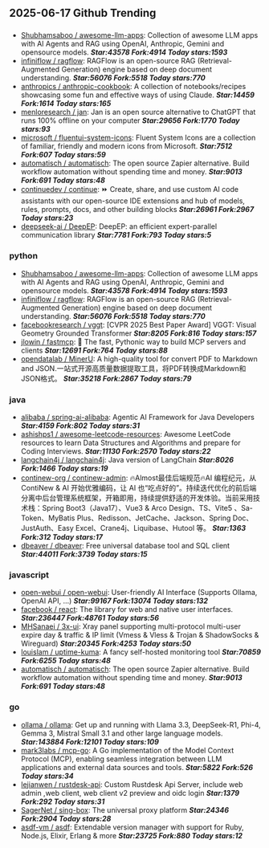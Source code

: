 ## 2025-06-17 Github Trending

### 
* [Shubhamsaboo / awesome-llm-apps](https://github.com/Shubhamsaboo/awesome-llm-apps): Collection of awesome LLM apps with AI Agents and RAG using OpenAI, Anthropic, Gemini and opensource models. ***Star:43578 Fork:4914 Today stars:1593***
* [infiniflow / ragflow](https://github.com/infiniflow/ragflow): RAGFlow is an open-source RAG (Retrieval-Augmented Generation) engine based on deep document understanding. ***Star:56076 Fork:5518 Today stars:770***
* [anthropics / anthropic-cookbook](https://github.com/anthropics/anthropic-cookbook): A collection of notebooks/recipes showcasing some fun and effective ways of using Claude. ***Star:14459 Fork:1614 Today stars:165***
* [menloresearch / jan](https://github.com/menloresearch/jan): Jan is an open source alternative to ChatGPT that runs 100% offline on your computer ***Star:29656 Fork:1770 Today stars:93***
* [microsoft / fluentui-system-icons](https://github.com/microsoft/fluentui-system-icons): Fluent System Icons are a collection of familiar, friendly and modern icons from Microsoft. ***Star:7512 Fork:607 Today stars:59***
* [automatisch / automatisch](https://github.com/automatisch/automatisch): The open source Zapier alternative. Build workflow automation without spending time and money. ***Star:9013 Fork:691 Today stars:48***
* [continuedev / continue](https://github.com/continuedev/continue): ⏩ Create, share, and use custom AI code assistants with our open-source IDE extensions and hub of models, rules, prompts, docs, and other building blocks ***Star:26961 Fork:2967 Today stars:23***
* [deepseek-ai / DeepEP](https://github.com/deepseek-ai/DeepEP): DeepEP: an efficient expert-parallel communication library ***Star:7781 Fork:793 Today stars:5***

### python
* [Shubhamsaboo / awesome-llm-apps](https://github.com/Shubhamsaboo/awesome-llm-apps): Collection of awesome LLM apps with AI Agents and RAG using OpenAI, Anthropic, Gemini and opensource models. ***Star:43578 Fork:4914 Today stars:1593***
* [infiniflow / ragflow](https://github.com/infiniflow/ragflow): RAGFlow is an open-source RAG (Retrieval-Augmented Generation) engine based on deep document understanding. ***Star:56076 Fork:5518 Today stars:770***
* [facebookresearch / vggt](https://github.com/facebookresearch/vggt): [CVPR 2025 Best Paper Award] VGGT: Visual Geometry Grounded Transformer ***Star:8205 Fork:816 Today stars:157***
* [jlowin / fastmcp](https://github.com/jlowin/fastmcp): 🚀 The fast, Pythonic way to build MCP servers and clients ***Star:12691 Fork:764 Today stars:88***
* [opendatalab / MinerU](https://github.com/opendatalab/MinerU): A high-quality tool for convert PDF to Markdown and JSON.一站式开源高质量数据提取工具，将PDF转换成Markdown和JSON格式。 ***Star:35218 Fork:2867 Today stars:79***

### java
* [alibaba / spring-ai-alibaba](https://github.com/alibaba/spring-ai-alibaba): Agentic AI Framework for Java Developers ***Star:4159 Fork:802 Today stars:31***
* [ashishps1 / awesome-leetcode-resources](https://github.com/ashishps1/awesome-leetcode-resources): Awesome LeetCode resources to learn Data Structures and Algorithms and prepare for Coding Interviews. ***Star:11130 Fork:2570 Today stars:22***
* [langchain4j / langchain4j](https://github.com/langchain4j/langchain4j): Java version of LangChain ***Star:8026 Fork:1466 Today stars:19***
* [continew-org / continew-admin](https://github.com/continew-org/continew-admin): 🔥Almost最佳后端规范🔥AI 编程纪元，从 ContiNew & AI 开始优雅编码，让 AI 也“吃点好的”。持续迭代优化的前后端分离中后台管理系统框架，开箱即用，持续提供舒适的开发体验。当前采用技术栈：Spring Boot3（Java17）、Vue3 & Arco Design、TS、Vite5 、Sa-Token、MyBatis Plus、Redisson、JetCache、Jackson、Spring Doc、JustAuth、Easy Excel、Crane4j、Liquibase、Hutool 等。 ***Star:1363 Fork:312 Today stars:17***
* [dbeaver / dbeaver](https://github.com/dbeaver/dbeaver): Free universal database tool and SQL client ***Star:44011 Fork:3739 Today stars:15***

### javascript
* [open-webui / open-webui](https://github.com/open-webui/open-webui): User-friendly AI Interface (Supports Ollama, OpenAI API, ...) ***Star:99167 Fork:13074 Today stars:132***
* [facebook / react](https://github.com/facebook/react): The library for web and native user interfaces. ***Star:236447 Fork:48761 Today stars:56***
* [MHSanaei / 3x-ui](https://github.com/MHSanaei/3x-ui): Xray panel supporting multi-protocol multi-user expire day & traffic & IP limit (Vmess & Vless & Trojan & ShadowSocks & Wireguard) ***Star:20345 Fork:4253 Today stars:50***
* [louislam / uptime-kuma](https://github.com/louislam/uptime-kuma): A fancy self-hosted monitoring tool ***Star:70859 Fork:6255 Today stars:48***
* [automatisch / automatisch](https://github.com/automatisch/automatisch): The open source Zapier alternative. Build workflow automation without spending time and money. ***Star:9013 Fork:691 Today stars:48***

### go
* [ollama / ollama](https://github.com/ollama/ollama): Get up and running with Llama 3.3, DeepSeek-R1, Phi-4, Gemma 3, Mistral Small 3.1 and other large language models. ***Star:143884 Fork:12101 Today stars:109***
* [mark3labs / mcp-go](https://github.com/mark3labs/mcp-go): A Go implementation of the Model Context Protocol (MCP), enabling seamless integration between LLM applications and external data sources and tools. ***Star:5822 Fork:526 Today stars:34***
* [lejianwen / rustdesk-api](https://github.com/lejianwen/rustdesk-api): Custom Rustdesk Api Server, include web admin ,web client, web client v2 preview and oidc login ***Star:1379 Fork:292 Today stars:31***
* [SagerNet / sing-box](https://github.com/SagerNet/sing-box): The universal proxy platform ***Star:24346 Fork:2904 Today stars:28***
* [asdf-vm / asdf](https://github.com/asdf-vm/asdf): Extendable version manager with support for Ruby, Node.js, Elixir, Erlang & more ***Star:23725 Fork:880 Today stars:12***
